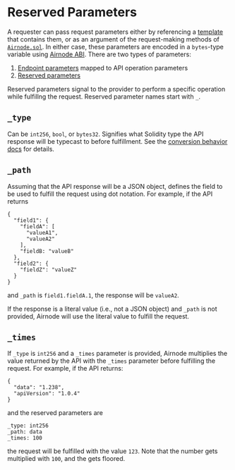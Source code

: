 # Reserved Parameters

A requester can pass request parameters either by referencing a [template](/request-response-protocol/template.md) that contains them, or as an argument of the request-making methods of [`Airnode.sol`](/request-response-protocol/general-structure.md#airnodesol). In either case, these parameters are encoded in a `bytes`-type variable using [Airnode ABI](/airnode/airnode-abi-specifications.md). There are two types of parameters:

1. [Endpoint parameters](https://github.com/api3dao/api3-docs/blob/master/airnode/ois.md#55-parameters) mapped to API operation parameters
2. [Reserved parameters](https://github.com/api3dao/api3-docs/blob/master/airnode/ois.md#54-reservedparameters)

Reserved parameters signal to the provider to perform a specific operation while fulfillng the request. Reserved parameter names start with `_`.

## `_type`

Can be `int256`, `bool`, or `bytes32`. Signifies what Solidity type the API response will be typecast to before fulfillment. See the [conversion behavior docs](https://github.com/api3dao/airnode/tree/master/packages/adapter#conversion-behaviour) for details.

## `_path`

Assuming that the API response will be a JSON object, defines the field to be used to fulfill the request using dot notation. For example, if the API returns

```text
{
  "field1": {
    "fieldA": [
      "valueA1",
      "valueA2"
    ],
    "fieldB: "valueB"
  },
  "field2": {
    "fieldZ": "valueZ"
  }
}
```

and `_path` is `field1.fieldA.1`, the response will be `valueA2`.

If the response is a literal value \(i.e., not a JSON object\) and `_path` is not provided, Airnode will use the literal value to fulfill the request.

## `_times`

If `_type` is `int256` and a `_times` parameter is provided, Airnode multiplies the value returned by the API with the `_times` parameter before fulfilling the request. For example, if the API returns:

```text
{
  "data": "1.238",
  "apiVersion": "1.0.4"
}
```

and the reserved parameters are

```text
_type: int256
_path: data
_times: 100
```

the request will be fulfilled with the value `123`. Note that the number gets multiplied with `100`, and the gets floored.

